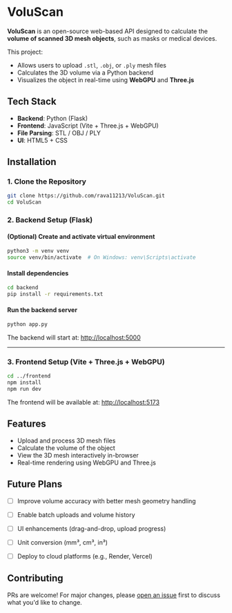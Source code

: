 #  VoluScan

**VoluScan** is an open-source web-based API designed to calculate the **volume of scanned 3D mesh objects**, such as masks or medical devices.

This project:

* Allows users to upload `.stl`, `.obj`, or `.ply` mesh files
* Calculates the 3D volume via a Python backend
* Visualizes the object in real-time using **WebGPU** and **Three.js**


##  Tech Stack

* **Backend**: Python (Flask)
* **Frontend**: JavaScript (Vite + Three.js + WebGPU)
* **File Parsing**: STL / OBJ / PLY
* **UI**: HTML5 + CSS


##  Installation

### 1. Clone the Repository

```bash
git clone https://github.com/rava11213/VoluScan.git
cd VoluScan
```


### 2. Backend Setup (Flask)

#### (Optional) Create and activate virtual environment

```bash
python3 -m venv venv
source venv/bin/activate  # On Windows: venv\Scripts\activate
```

#### Install dependencies

```bash
cd backend
pip install -r requirements.txt
```

#### Run the backend server

```bash
python app.py
```

The backend will start at: [http://localhost:5000](http://localhost:5000)

---

### 3. Frontend Setup (Vite + Three.js + WebGPU)

```bash
cd ../frontend
npm install
npm run dev
```

The frontend will be available at: [http://localhost:5173](http://localhost:5173)


##  Features

* Upload and process 3D mesh files
* Calculate the volume of the object
* View the 3D mesh interactively in-browser
* Real-time rendering using WebGPU and Three.js


##  Future Plans

* [ ] Improve volume accuracy with better mesh geometry handling
* [ ] Enable batch uploads and volume history
* [ ] UI enhancements (drag-and-drop, upload progress)
* [ ] Unit conversion (mm³, cm³, in³)
* [ ] Deploy to cloud platforms (e.g., Render, Vercel)



##  Contributing

PRs are welcome! For major changes, please [open an issue](https://github.com/rava11213/VoluScan/issues) first to discuss what you'd like to change.




